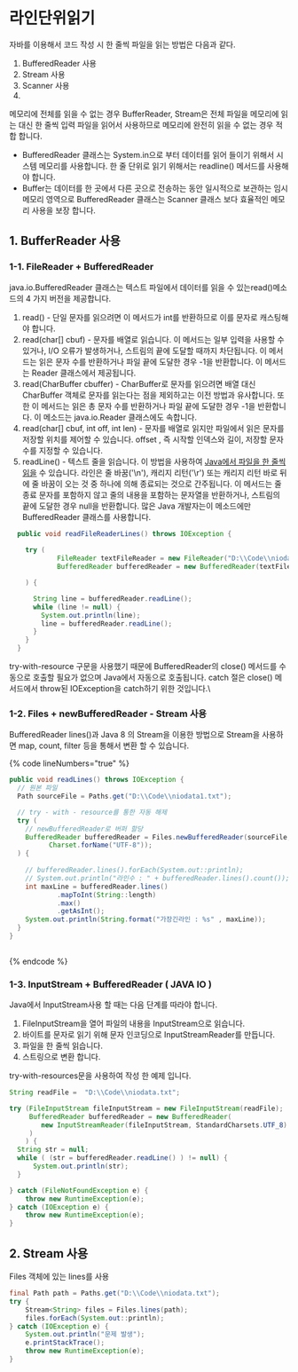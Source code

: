 # 라인단위읽기

자바를 이용해서 코드 작성 시 한 줄씩 파일을 읽는 방법은 다음과 같다.

1. BufferedReader 사용
2. Stream 사용
3. Scanner 사용
4.

메모리에 전체를 읽을 수 없는 경우 BufferReader, Stream은 전체 파일을 메모리에 읽는 대신 한 줄씩 입력 파일을 읽어서 사용하므로 메모리에 완전히 읽을 수 없는 경우 적합 합니다.

* BufferedReader 클래스는 System.in으로 부터 데이터를 읽어 들이기 위해서 시스템 메모리를 사용합니다. 한 줄 단위로 읽기 위해서는 readline() 메서드를 사용해야 합니다.&#x20;
* Buffer는 데이터를 한 곳에서 다른 곳으로 전송하는 동안 일시적으로 보관하는 임시 메모리 영역으로  BufferedReader 클래스는 Scanner 클래스 보다 효율적인 메모리 사용을 보장 합니다.

## 1. BufferReader 사용

### 1-1. FileReader + BufferedReader

java.io.BufferedReader 클래스는 텍스트 파일에서 데이터를 읽을 수 있는read()메소드의 4 가지 버전을 제공합니다.

1. read() - 단일 문자를 읽으려면 이 메서드가 int를 반환하므로 이를 문자로 캐스팅해야 합니다.
2. read(char\[] cbuf) - 문자를 배열로 읽습니다. 이 메서드는 일부 입력을 사용할 수 있거나, I/O 오류가 발생하거나, 스트림의 끝에 도달할 때까지 차단됩니다. 이 메서드는 읽은 문자 수를 반환하거나 파일 끝에 도달한 경우 -1을 반환합니다. 이 메서드는 Reader 클래스에서 제공됩니다.
3. read(CharBuffer cbuffer) - CharBuffer로 문자를 읽으려면 배열 대신 CharBuffer 객체로 문자를 읽는다는 점을 제외하고는 이전 방법과 유사합니다. 또한 이 메서드는 읽은 총 문자 수를 반환하거나 파일 끝에 도달한 경우 -1을 반환합니다. 이 메소드는 java.io.Reader 클래스에도 속합니다.
4. read(char\[] cbuf, int off, int len) - 문자를 배열로 읽지만 파일에서 읽은 문자를 저장할 위치를 제어할 수 있습니다. offset , 즉 시작할 인덱스와 길이, 저장할 문자 수를 지정할 수 있습니다.
5. readLine() - 텍스트 줄을 읽습니다. 이 방법을 사용하여 [Java에서 파일을 한 줄씩 읽을](https://javarevisited.blogspot.com/2012/07/read-file-line-by-line-java-example-scanner.html) 수 있습니다. 라인은 줄 바꿈('\n'), 캐리지 리턴('\r') 또는 캐리지 리턴 바로 뒤에 줄 바꿈이 오는 것 중 하나에 의해 종료되는 것으로 간주됩니다. 이 메서드는 줄 종료 문자를 포함하지 않고 줄의 내용을 포함하는 문자열을 반환하거나, 스트림의 끝에 도달한 경우 null을 반환합니다. 많은 Java 개발자는이 메소드에만 BufferedReader 클래스를 사용합니다.

```java
  public void readFileReaderLines() throws IOException {
   
    try (
            FileReader textFileReader = new FileReader("D:\\Code\\niodata.txt", Charset.forName("UTF-8"));
            BufferedReader bufferedReader = new BufferedReader(textFileReader );

    ) {

      String line = bufferedReader.readLine();
      while (line != null) {
        System.out.println(line);
        line = bufferedReader.readLine();
      }
    }
  }
```

try-with-resource 구문을 사용했기 때문에 BufferedReader의 close() 메서드를 수동으로 호출할 필요가 없으며 Java에서 자동으로 호출됩니다. catch 절은 close() 메서드에서 throw된 IOException을 catch하기 위한 것입니다.\


### 1-2. Files + newBufferedReader - Stream 사용

BufferedReader lines()과 Java 8 의 Stream을 이용한 방법으로 Stream을 사용하면 map, count, filter 등을 통해서 변환 할 수 있습니다.

{% code lineNumbers="true" %}
```java
public void readLines() throws IOException {
  // 원본 파일
  Path sourceFile = Paths.get("D:\\Code\\niodata1.txt");

  // try - with - resource를 통한 자동 해제 
  try (
    // newBufferedReader로 버퍼 할당 
    BufferedReader bufferedReader = Files.newBufferedReader(sourceFile, 
          Charset.forName("UTF-8"));
  ) {
    
    // bufferedReader.lines().forEach(System.out::println);
    // System.out.println("라인수 : " + bufferedReader.lines().count());
    int maxLine = bufferedReader.lines()
            .mapToInt(String::length)
            .max()
            .getAsInt();
    System.out.println(String.format("가장긴라인 : %s" , maxLine));
  }
}
 
```
{% endcode %}

### 1-3. InputStream + BufferedReader  ( JAVA IO )

Java에서 InputStream사용 할 때는 다음 단계를 따라야 합니다.

1. FileInputStream을 열어 파일의 내용을 InputStream으로 읽습니다.
2. 바이트를 문자로 읽기 위해 문자 인코딩으로 InputStreamReader를 만듭니다.
3. 파일을 한 줄씩 읽습니다.
4. 스트링으로 변환 합니다.

try-with-resources문을 사용하여 작성 한 예제 입니다.

```java
String readFile =  "D:\\Code\\niodata.txt";

try (FileInputStream fileInputStream = new FileInputStream(readFile);
     BufferedReader bufferedReader = new BufferedReader(
        new InputStreamReader(fileInputStream, StandardCharsets.UTF_8)
     )
    ) {
  String str = null;
  while ( (str = bufferedReader.readLine() ) != null) {
      System.out.println(str);
  }

} catch (FileNotFoundException e) {
    throw new RuntimeException(e);
} catch (IOException e) {
    throw new RuntimeException(e);
}
```

## 2. Stream 사용

Files 객체에 있는 lines를 사용

```java
final Path path = Paths.get("D:\\Code\\niodata.txt");
try {
    Stream<String> files = Files.lines(path);
    files.forEach(System.out::println);
} catch (IOException e) {
    System.out.println("문제 발생");
    e.printStackTrace();
    throw new RuntimeException(e);
}
```
